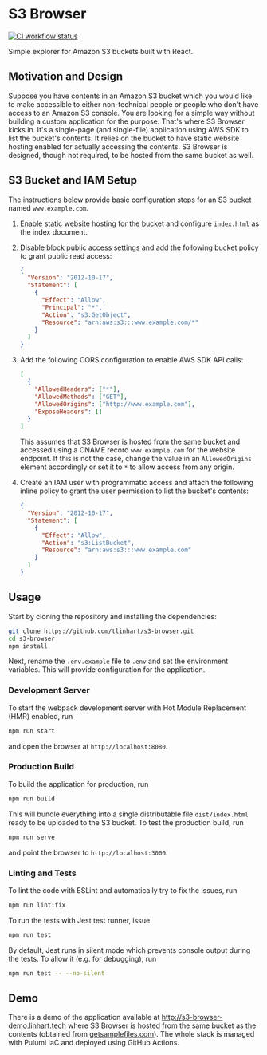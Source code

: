 # S3 Browser

[![CI workflow status][badge]][actions]

[badge]: https://github.com/tlinhart/s3-browser/actions/workflows/ci.yml/badge.svg
[actions]: https://github.com/tlinhart/s3-browser/actions

Simple explorer for Amazon S3 buckets built with React.

## Motivation and Design

Suppose you have contents in an Amazon S3 bucket which you would like to make
accessible to either non-technical people or people who don't have access to an
Amazon S3 console. You are looking for a simple way without building a custom
application for the purpose. That's where S3 Browser kicks in. It's a
single-page (and single-file) application using AWS SDK to list the bucket's
contents. It relies on the bucket to have static website hosting enabled for
actually accessing the contents. S3 Browser is designed, though not required, to
be hosted from the same bucket as well.

## S3 Bucket and IAM Setup

The instructions below provide basic configuration steps for an S3 bucket named
`www.example.com`.

1. Enable static website hosting for the bucket and configure `index.html` as
   the index document.
1. Disable block public access settings and add the following bucket policy to
   grant public read access:

   ```json
   {
     "Version": "2012-10-17",
     "Statement": [
       {
         "Effect": "Allow",
         "Principal": "*",
         "Action": "s3:GetObject",
         "Resource": "arn:aws:s3:::www.example.com/*"
       }
     ]
   }
   ```

1. Add the following CORS configuration to enable AWS SDK API calls:

   ```json
   [
     {
       "AllowedHeaders": ["*"],
       "AllowedMethods": ["GET"],
       "AllowedOrigins": ["http://www.example.com"],
       "ExposeHeaders": []
     }
   ]
   ```

   This assumes that S3 Browser is hosted from the same bucket and accessed
   using a CNAME record `www.example.com` for the website endpoint. If this is
   not the case, change the value in an `AllowedOrigins` element accordingly or
   set it to `*` to allow access from any origin.

1. Create an IAM user with programmatic access and attach the following inline
   policy to grant the user permission to list the bucket's contents:

   ```json
   {
     "Version": "2012-10-17",
     "Statement": [
       {
         "Effect": "Allow",
         "Action": "s3:ListBucket",
         "Resource": "arn:aws:s3:::www.example.com"
       }
     ]
   }
   ```

## Usage

Start by cloning the repository and installing the dependencies:

```sh
git clone https://github.com/tlinhart/s3-browser.git
cd s3-browser
npm install
```

Next, rename the `.env.example` file to `.env` and set the environment
variables. This will provide configuration for the application.

### Development Server

To start the webpack development server with Hot Module Replacement (HMR)
enabled, run

```sh
npm run start
```

and open the browser at `http://localhost:8080`.

### Production Build

To build the application for production, run

```sh
npm run build
```

This will bundle everything into a single distributable file `dist/index.html`
ready to be uploaded to the S3 bucket. To test the production build, run

```sh
npm run serve
```

and point the browser to `http://localhost:3000`.

### Linting and Tests

To lint the code with ESLint and automatically try to fix the issues, run

```sh
npm run lint:fix
```

To run the tests with Jest test runner, issue

```sh
npm run test
```

By default, Jest runs in silent mode which prevents console output during the
tests. To allow it (e.g. for debugging), run

```sh
npm run test -- --no-silent
```

## Demo

There is a demo of the application available at
http://s3-browser-demo.linhart.tech where S3 Browser is hosted from the same
bucket as the contents (obtained from [getsamplefiles.com][getsamplefiles]). The
whole stack is managed with Pulumi IaC and deployed using GitHub Actions.

[getsamplefiles]: https://getsamplefiles.com
